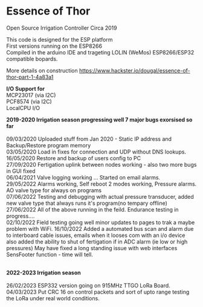 # Essence of Thor
Open Source Irrigation Controller Circa 2019<br>

This code is designed for the ESP platform<br>
First versions running on the ESP8266 <br>
Compiled in the arduino IDE and trageting LOLIN (WeMos) ESP8266/ESP32 compatible bopards.<br>

More details on construction
https://www.hackster.io/dougal/essence-of-thor-part-1-4a83a1

<b>I/O Support for</b><br>
MCP23017 (via I2C)<br>
PCF8574  (via I2C)<br>
LocalCPU I/O<br>

<b>2019-2020 Irrigation season progressing well 7 major bugs exorsised so far</b><br>
<br>
09/03/2020 Uploaded stuff from Jan 2020 - Static IP address and Backup/Restore program memory<br>
03/05/2020 Load in fixes for connection and UDP without DNS lookups.<br>
16/05/2020 Restore and backup of users config to PC<br>
27/09/2020 Fertigation uplink between nodes working - also two more bugs in GUI fixed<br>
06/04/2021 Valve logging working ... Started on email alarms.<br>
29/05/2022 Alarms working, Self reboot 2 modes working, Pressure alarms. AO valve type for always on programs<br>
07/06/2022 Testing and debugging with actual pressure transducer, added new valve type that always runs it's program(no tempary offline)<br>
27/06/2022 All of the above running in the feild. Endurance testing in progress....<br>
02/10/2022 Field testing going well minor updates to pages to trak a maybe problem with WiFi.
16/10/2022 Added a automated bus scan and alarm due to interboard cable issues, emails when it looses com with an i/o device also added the ability to shut of fertigation if in ADC alarm (ie low or high pressures)  May have fixed a long standing issue with web interfaces SensFooter function - time will tell.

<br>
<b>2022-2023 Irrigation season</b><br>
<br>
26/02/2023 ESP332 version going on 915MHz TTGO LoRa Board.<br>
04/03/2023        Put CRC 16 on control packets and sort of upto range testing the LoRa under real world conditions.<br>


